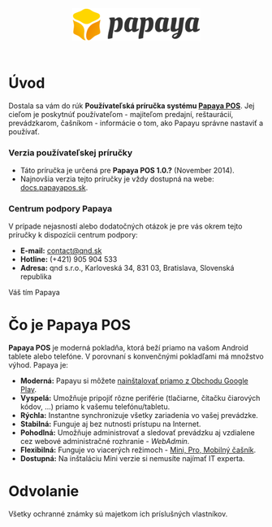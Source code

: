 
<img style="width:50%; display:block; margin-left:auto; margin-right:auto; padding-bottom:20pt" src="pictures/Papaya_color_white_bg.png">

# Úvod

Dostala sa vám do rúk **Používateľská príručka systému [Papaya POS](http://www.papayapos.com/)**. Jej cieľom je poskytnúť používateľom - majiteľom predajní, reštaurácií, prevádzkarom, čašníkom - informácie o tom, ako Papayu správne nastaviť a používať.

### Verzia používateľskej príručky


- Táto príručka je určená pre **Papaya POS 1.0.?** (November 2014).
- Najnovšia verzia tejto príručky je vždy dostupná na webe: [docs.papayapos.sk](http://docs.papayapos.sk/).

### Centrum podpory Papaya
V prípade nejasností alebo dodatočných otázok je pre vás okrem tejto príručky k dispozícii centrum podpory:

- **E-mail:** contact@qnd.sk
- **Hotline:** (+421) 905 904 533
- **Adresa:**
qnd s.r.o.,
Karloveská 34,
831 03,
Bratislava,
Slovenská republika

Váš tím Papaya

# Čo je Papaya POS

**Papaya POS** je moderná pokladňa, ktorá beží priamo na vašom Android tablete alebo telefóne. V porovnaní s konvenčnými pokladľami má množstvo výhod. Papaya je:

 - **Moderná:** Papayu si môžete [nainštalovať priamo z Obchodu Google Play](https://play.google.com/store/apps/details?id=qnd.papaya.pos).
 - **Vyspelá:** Umožňuje pripojiť rôzne periférie (tlačiarne, čítačku čiarových kódov, ...) priamo k vašemu telefónu/tabletu.
 - **Rýchla:** Instantne synchronizuje všetky zariadenia vo vašej prevádzke.
 - **Stabilná:** Funguje aj bez nutnosti prístupu na Internet.
 - **Pohodlná:** Umožňuje administrovať a sledovať prevádzku aj vzdialene cez webové administračné rozhranie - *WebAdmin*.
 - **Flexibilná:** Funguje vo viacerých režimoch - [Mini, Pro, Mobilný čašník](../verzie_systemu_papaya/README.html).
 - **Dostupná:** Na inštaláciu Mini verzie si nemusíte najímať IT experta.

# Odvolanie

Všetky ochranné známky sú majetkom ich príslušných vlastníkov.
